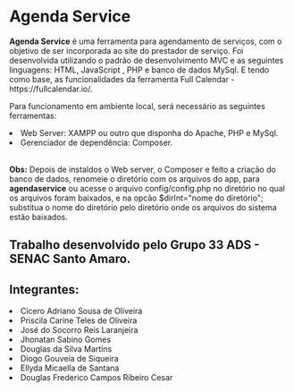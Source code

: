 # Agenda Service
<p><strong>Agenda Service</strong> é uma ferramenta para agendamento de serviços, com o objetivo de ser incorporada ao site do prestador de serviço.
Foi desenvolvida utilizando o padrão de desenvolvimento MVC e as seguintes linguagens:  HTML, JavaScript , PHP e banco de dados MySql. E tendo como base, as funcionalidades da ferramenta Full Calendar - https://fullcalendar.io/.</p>
<p>Para funcionamento em ambiente local, será necessário as seguintes ferramentas:</p>
<li>Web Server: XAMPP ou outro que disponha do Apache, PHP e MySql.</li>
<li>Gerenciador de dependência: Composer.</li><br>
<p><Strong>Obs:</Strong> Depois de instaldos o Web server, o Composer e feito a criação do banco de dados, renomeie o diretório com os arquivos do app, para <Strong>agendaservice</Strong> ou acesse o arquivo config/config.php no diretório no qual os arquivos foram baixados, e na opcão $dirInt="nome do diretório"; substitua o nome do diretório pelo diretório onde os arquivos do sistema estão baixados.</p>

<h2>Trabalho desenvolvido pelo Grupo 33 ADS - SENAC Santo Amaro.</h2>

<h2>Integrantes:</h2>
<li>Cícero Adriano Sousa de Oliveira</li>
<li>Priscila Carine Teles de Oliveira</li>
<li>José do Socorro Reis Laranjeira</li>
<li>Jhonatan Sabino Gomes</li>
<li>Douglas da Silva Martins</li>
<li>Diogo Gouveia de Siqueira</li>
<li>Ellyda Micaella de Santana</li>
<li>Douglas Frederico Campos Ribeiro Cesar</li>
